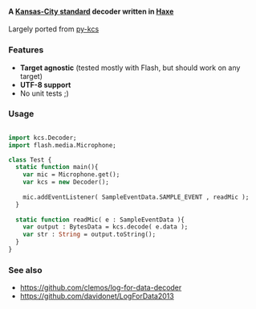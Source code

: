 #### A [Kansas-City standard](http://en.wikipedia.org/wiki/Kansas_City_standard) decoder written in [Haxe](http://www.haxe.org)

Largely ported from [py-kcs](http://www.dabeaz.com/py-kcs/index.html)

### Features

* **Target agnostic** (tested mostly with Flash, but should work on any target)
* **UTF-8 support**
* No unit tests ;)

### Usage

```haxe

import kcs.Decoder;
import flash.media.Microphone;

class Test {
  static function main(){
    var mic = Microphone.get();
    var kcs = new Decoder();
    
    mic.addEventListener( SampleEventData.SAMPLE_EVENT , readMic );
  }
  
  static function readMic( e : SampleEventData ){
    var output : BytesData = kcs.decode( e.data );
    var str : String = output.toString();
  }
}

```

### See also

* https://github.com/clemos/log-for-data-decoder
* https://github.com/davidonet/LogForData2013
